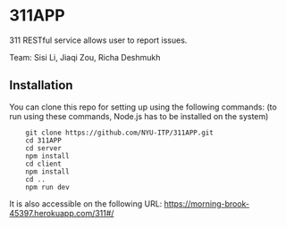 # 311APP

311 RESTful service allows user to report issues.

Team: Sisi Li, Jiaqi Zou, Richa Deshmukh

## Installation
You can clone this repo for setting up using the following commands: (to run using these commands, Node.js has to be installed on the system)
```shell
    git clone https://github.com/NYU-ITP/311APP.git
    cd 311APP
    cd server
    npm install
    cd client
    npm install
    cd ..
    npm run dev
```

It is also accessible on the following URL:
https://morning-brook-45397.herokuapp.com/311#/
